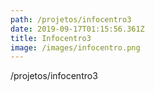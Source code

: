 ```yaml
---
path: /projetos/infocentro3
date: 2019-09-17T01:15:56.361Z
title: Infocentro3
image: /images/infocentro.png
---
```

/projetos/infocentro3
